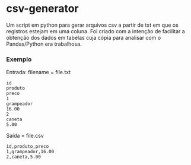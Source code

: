 # **csv-generator**
Um script em python para gerar arquivos csv a partir de txt em que os registros estejam em uma coluna.
Foi criado com a intenção de facilitar a obtenção dos dados em tabelas cuja cópia para analisar com o Pandas/Python era trabalhosa.

### **Exemplo**
Entrada:
filename = file.txt
```
id
produto
preco
1
grampeador
16.00
2
caneta
5.00
```
Saída = file.csv
```
id,produto,preco
1,grampeador,16.00
2,caneta,5.00
```
